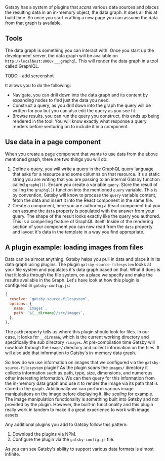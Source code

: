 Gatsby has a system of plugins that *scans* various data sources and places the resulting data in an in-memory object, the data graph. It does all this at build time. So once you start crafting a new page you can assume the data from that graph is available.

## Tools

The data graph is something you can interact with. Once you start up the development server, the data graph will be available on `http://localhost:8000/___graphql`. This will render the data graph in a tool called GraphiQL.

TODO - add screenshot
![]()

It allows you to do the following:

- Navigate, you can drill down into the data graph and its content by expanding nodes to find just the data you need.
- Construct a query, as you drill down into the graph the query will be written for you but you can also edit the query as you see fit.
- Browse results, you can run the query you construct, this ends up being rendered in the tool. You will know exactly what response a query renders before venturing on to include it in a component.

## Use data in a page component

When you create a page component that wants to use data from the above mentioned graph, there are two things you will do:

1. Define a query, you will write a query in the GraphQL query language that asks for a resource and some columns on that resource. It's a static string you are writing that you are passing to an internal Gatsby function called `graphql()`. Ensure you create a variable `query`. Store the result of calling the `graphql()` function into the mentioned `query` variable. This is by convention, Gatsby will know to process the `query` variable content, fetch the data and insert it into the React component in the same file.
2. Create a component, here you are authoring a React component but you can assume the `data` property is populated with the answer from your query. The shape of the result looks exactly like the query you authored. This is a compelling feature of GraphQL itself. Inside of the rendering section of your component you can now read from the `data` property and layout it's data in the template in a way you find appropriate.

## A plugin example: loading images from files

Data can be almost anything. Gatsby helps you pull in data and place it in its data graph using plugins. The plugin `gatsby-source-filesystem` looks at your file system and populates it's data graph based on that. What it does is that it looks through the file system, on a place we specify and make the results available in the Graph. Let's have look at how this plugin is configured in `gatsby-config.js`:

```javascript
{
  resolve: `gatsby-source-filesystem`,
  options: {
    name: `images`,
    path: `${__dirname}/src/images`,
  },
},
```

The `path` property tells us where this plugin should look for files. In our case, it looks for `__dirname`, which is the current working directory and specifically the sub directory `/images`. At pre-compilation time Gatsby will now look through the `image/` directory and collect information on the files. It will also add that information to Gatsby's in-memory data graph.

So how do we use information on images that we configured via the `gatsby-source-filesystem` plugin? As the plugin *scans* the `images/` directory it collects information such as path, type, size, dimensions, and numerous other interesting information. We can then query for this information from the in-memory data graph and use it to render the image via its path that is stored in the graph. Additionally we can perform various image manipulations on the image before displaying it, like *scaling* for example. The image manipulation functionality is something built into Gatsby and not provided by the plugin. However, the built-in functionality and this plugin really work in tandem to make it a great experience to work with image assets.

Any additional plugins you add to Gatsby follow this pattern:

1. Download the plugins via NPM.
2. Configure the plugin via the `gatsby-config.js` file.

As you can see Gatsby's ability to support various data formats is almost infinite.
